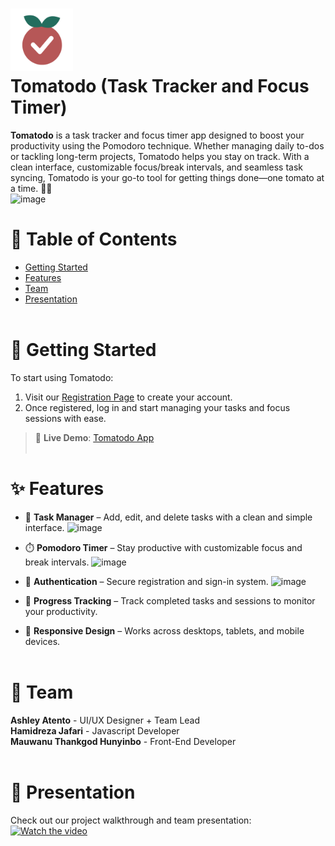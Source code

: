 # <img src="/assets/logo.png" width="100px"><br> Tomatodo (Task Tracker and Focus Timer)
**Tomatodo** is a task tracker and focus timer app designed to boost your productivity using the Pomodoro technique. Whether managing daily to-dos or tackling long-term projects, Tomatodo helps you stay on track. With a clean interface, customizable focus/break intervals, and seamless task syncing, Tomatodo is your go-to tool for getting things done—one tomato at a time. 🍅✅<br> 
![image](https://github.com/user-attachments/assets/7f016512-8f06-48a1-a339-63950eda30c5) <br>

# 📌 Table of Contents
- [Getting Started](#-getting-started)
- [Features](#-features)
- [Team](#-team)
- [Presentation](#-presentation)
<br><br>

# 🚀 Getting Started
To start using Tomatodo:
1. Visit our [Registration Page](https://cpan-113-group-17.github.io/task-tracker-focus-timer/registration.html) to create your account.
2. Once registered, log in and start managing your tasks and focus sessions with ease.

> 🔗 **Live Demo**: [Tomatodo App](https://cpan-113-group-17.github.io/task-tracker-focus-timer/)
<br><br>

# ✨ Features
- 📝 **Task Manager** – Add, edit, and delete tasks with a clean and simple interface.
![image](https://github.com/user-attachments/assets/ff5b1cd0-005c-41f5-98fd-ea4c10b1ae7a)


- ⏱️ **Pomodoro Timer** – Stay productive with customizable focus and break intervals.
![image](https://github.com/user-attachments/assets/3d991c99-2de4-424d-af76-bb90bc186429)

- 🔐 **Authentication** – Secure registration and sign-in system.
![image](https://github.com/user-attachments/assets/713eef06-113a-4285-b9c5-3a8e1fc4eec6)

- 🎯 **Progress Tracking** – Track completed tasks and sessions to monitor your productivity.
- 🌙 **Responsive Design** – Works across desktops, tablets, and mobile devices.
<br><br>

#  👥 Team
**Ashley Atento** - UI/UX Designer + Team Lead <br>
**Hamidreza Jafari** - Javascript Developer <br>
**Mauwanu Thankgod Hunyinbo** - Front-End Developer <br>
<br>

# 🎥 Presentation
Check out our project walkthrough and team presentation:  
[![Watch the video](https://img.youtube.com/vi/L3TW4C4Hw2Y/0.jpg)](https://www.youtube.com/watch?v=L3TW4C4Hw2Y)
